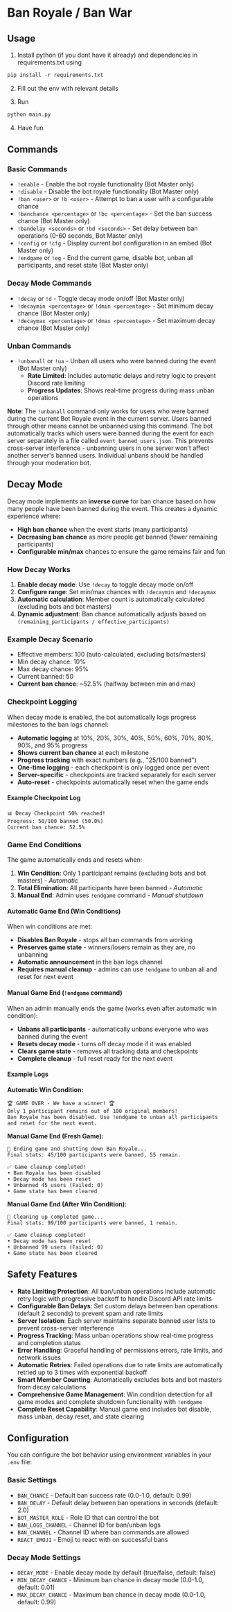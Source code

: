 # Ban Royale / Ban War

## Usage

1. Install python (if you dont have it already) and dependencies in requirements.txt using
```python
pip install -r requirements.txt
``` 

2. Fill out the env with relevant details

3. Run
```python
python main.py
```

4. Have fun

## Commands

### Basic Commands
- `!enable` - Enable the bot royale functionality (Bot Master only)
- `!disable` - Disable the bot royale functionality (Bot Master only)
- `!ban <user>` or `!b <user>` - Attempt to ban a user with a configurable chance
- `!banchance <percentage>` or `!bc <percentage>` - Set the ban success chance (Bot Master only)
- `!bandelay <seconds>` or `!bd <seconds>` - Set delay between ban operations (0-60 seconds, Bot Master only)
- `!config` or `!cfg` - Display current bot configuration in an embed (Bot Master only)
- `!endgame` or `!eg` - End the current game, disable bot, unban all participants, and reset state (Bot Master only)

### Decay Mode Commands
- `!decay` or `!d` - Toggle decay mode on/off (Bot Master only)
- `!decaymin <percentage>` or `!dmin <percentage>` - Set minimum decay chance (Bot Master only)
- `!decaymax <percentage>` or `!dmax <percentage>` - Set maximum decay chance (Bot Master only)

### Unban Commands
- `!unbanall` or `!ua` - Unban all users who were banned during the event (Bot Master only)
  - **Rate Limited**: Includes automatic delays and retry logic to prevent Discord rate limiting
  - **Progress Updates**: Shows real-time progress during mass unban operations

**Note**: The `!unbanall` command only works for users who were banned during the current Bot Royale event in the current server. Users banned through other means cannot be unbanned using this command. The bot automatically tracks which users were banned during the event for each server separately in a file called `event_banned_users.json`. This prevents cross-server interference - unbanning users in one server won't affect another server's banned users. Individual unbans should be handled through your moderation bot.

## Decay Mode

Decay mode implements an **inverse curve** for ban chance based on how many people have been banned during the event. This creates a dynamic experience where:

- **High ban chance** when the event starts (many participants)
- **Decreasing ban chance** as more people get banned (fewer remaining participants)
- **Configurable min/max** chances to ensure the game remains fair and fun

### How Decay Works

1. **Enable decay mode**: Use `!decay` to toggle decay mode on/off
2. **Configure range**: Set min/max chances with `!decaymin` and `!decaymax`
3. **Automatic calculation**: Member count is automatically calculated (excluding bots and bot masters)
4. **Dynamic adjustment**: Ban chance automatically adjusts based on `(remaining_participants / effective_participants)`

### Example Decay Scenario
- Effective members: 100 (auto-calculated, excluding bots/masters)
- Min decay chance: 10%
- Max decay chance: 95%
- Current banned: 50
- **Current ban chance**: ~52.5% (halfway between min and max)

### Checkpoint Logging

When decay mode is enabled, the bot automatically logs progress milestones to the ban logs channel:

- **Automatic logging** at 10%, 20%, 30%, 40%, 50%, 60%, 70%, 80%, 90%, and 95% progress
- **Shows current ban chance** at each milestone
- **Progress tracking** with exact numbers (e.g., "25/100 banned")
- **One-time logging** - each checkpoint is only logged once per event
- **Server-specific** - checkpoints are tracked separately for each server
- **Auto-reset** - checkpoints automatically reset when the game ends

#### Example Checkpoint Log
```
📊 Decay Checkpoint 50% reached!
Progress: 50/100 banned (50.0%)
Current ban chance: 52.5%
```

### Game End Conditions

The game automatically ends and resets when:

1. **Win Condition**: Only 1 participant remains (excluding bots and bot masters) - *Automatic*
2. **Total Elimination**: All participants have been banned - *Automatic*
3. **Manual End**: Admin uses `!endgame` command - *Manual shutdown*

#### Automatic Game End (Win Conditions)
When win conditions are met:
- **Disables Ban Royale** - stops all ban commands from working
- **Preserves game state** - winners/losers remain as they are, no unbanning
- **Automatic announcement** in the ban logs channel
- **Requires manual cleanup** - admins can use `!endgame` to unban all and reset for next event

#### Manual Game End (`!endgame` command)
When an admin manually ends the game (works even after automatic win condition):
- **Unbans all participants** - automatically unbans everyone who was banned during the event
- **Resets decay mode** - turns off decay mode if it was enabled
- **Clears game state** - removes all tracking data and checkpoints
- **Complete cleanup** - full reset ready for the next event

#### Example Logs

**Automatic Win Condition:**
```
🏆 GAME OVER - We have a winner! 🏆
Only 1 participant remains out of 100 original members!
Ban Royale has been disabled. Use !endgame to unban all participants and reset for the next event.
```

**Manual Game End (Fresh Game):**
```
🏁 Ending game and shutting down Ban Royale...
Final stats: 45/100 participants were banned, 55 remain.

✅ Game cleanup completed!
• Ban Royale has been disabled
• Decay mode has been reset  
• Unbanned 45 users (Failed: 0)
• Game state has been cleared
```

**Manual Game End (After Win Condition):**
```
🏁 Cleaning up completed game...
Final stats: 99/100 participants were banned, 1 remain.

✅ Game cleanup completed!
• Decay mode has been reset  
• Unbanned 99 users (Failed: 0)
• Game state has been cleared
```

## Safety Features

- **Rate Limiting Protection**: All ban/unban operations include automatic retry logic with progressive backoff to handle Discord API rate limits
- **Configurable Ban Delays**: Set custom delays between ban operations (default 2 seconds) to prevent spam and rate limits
- **Server Isolation**: Each server maintains separate banned user lists to prevent cross-server interference
- **Progress Tracking**: Mass unban operations show real-time progress and completion status
- **Error Handling**: Graceful handling of permissions errors, rate limits, and network issues
- **Automatic Retries**: Failed operations due to rate limits are automatically retried up to 3 times with exponential backoff
- **Smart Member Counting**: Automatically excludes bots and bot masters from decay calculations
- **Comprehensive Game Management**: Win condition detection for all game modes and complete shutdown functionality with `!endgame`
- **Complete Reset Capability**: Manual game end includes bot disable, mass unban, decay reset, and state clearing

## Configuration

You can configure the bot behavior using environment variables in your `.env` file:

### Basic Settings
- `BAN_CHANCE` - Default ban success rate (0.0-1.0, default: 0.99)
- `BAN_DELAY` - Default delay between ban operations in seconds (default: 2.0)
- `BOT_MASTER_ROLE` - Role ID that can control the bot
- `BAN_LOGS_CHANNEL` - Channel ID for ban/unban logs
- `BAN_CHANNEL` - Channel ID where ban commands are allowed
- `REACT_EMOJI` - Emoji to react with on successful bans

### Decay Mode Settings
- `DECAY_MODE` - Enable decay mode by default (true/false, default: false)
- `MIN_DECAY_CHANCE` - Minimum ban chance in decay mode (0.0-1.0, default: 0.01)
- `MAX_DECAY_CHANCE` - Maximum ban chance in decay mode (0.0-1.0, default: 0.99)